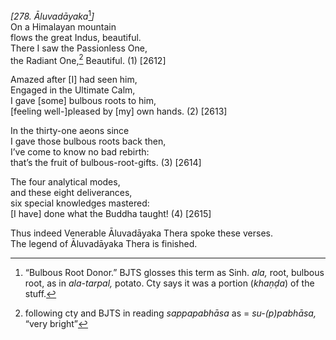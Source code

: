 *\[278. Āluvadāyaka*[^1]*\]*  
On a Himalayan mountain  
flows the great Indus, beautiful.  
There I saw the Passionless One,  
the Radiant One,[^2] Beautiful. (1) \[2612\]

Amazed after \[I\] had seen him,  
Engaged in the Ultimate Calm,  
I gave \[some\] bulbous roots to him,  
\[feeling well-\]pleased by \[my\] own hands. (2) \[2613\]

In the thirty-one aeons since  
I gave those bulbous roots back then,  
I’ve come to know no bad rebirth:  
that’s the fruit of bulbous-root-gifts. (3) \[2614\]

The four analytical modes,  
and these eight deliverances,  
six special knowledges mastered:  
\[I have\] done what the Buddha taught! (4) \[2615\]

Thus indeed Venerable Āluvadāyaka Thera spoke these verses.  
The legend of Āluvadāyaka Thera is finished.

[^1]: “Bulbous Root Donor.” BJTS glosses this term as Sinh. *ala,* root,
    bulbous root, as in *ala-tarpal,* potato. Cty says it was a portion
    (*khaṇḍa*) of the stuff.

[^2]: following cty and BJTS in reading *sappapabhāsa* as =
    *su-(p)pabhāsa,* “very bright”
